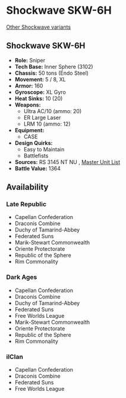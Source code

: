 # Shockwave SKW-6H 

[Other Shockwave variants](../shockwave.md) 

## Shockwave SKW-6H 

- **Role:** Sniper 
- **Tech Base:** Inner Sphere (3102) 
- **Chassis:** 50 tons (Endo Steel) 
- **Movement:** 5 / 8, XL 
- **Armor:** 160 
- **Gyroscope:** XL Gyro 
- **Heat Sinks:** 10 (20) 
- **Weapons:** 
  - Ultra AC/10 (ammo: 20) 
  - ER Large Laser 
  - LRM 10 (ammo: 12) 
- **Equipment:** 
  - CASE 
- **Design Quirks:** 
  - Easy to Maintain 
  - Battlefists 
- **Sources:** RS 3145 NT NU , [Master Unit List](http://masterunitlist.info/Unit/Details/6903) 
- **Battle Value:** 1364 

## Availability 

### Late Republic 

- Capellan Confederation 
- Draconis Combine 
- Duchy of Tamarind-Abbey 
- Federated Suns 
- Marik-Stewart Commonwealth 
- Oriente Protectorate 
- Republic of the Sphere 
- Rim Commonality 

### Dark Ages 

- Capellan Confederation 
- Draconis Combine 
- Duchy of Tamarind-Abbey 
- Federated Suns 
- Free Worlds League 
- Marik-Stewart Commonwealth 
- Oriente Protectorate 
- Republic of the Sphere 
- Rim Commonality 

### ilClan 

- Capellan Confederation 
- Draconis Combine 
- Federated Suns 
- Free Worlds League 

